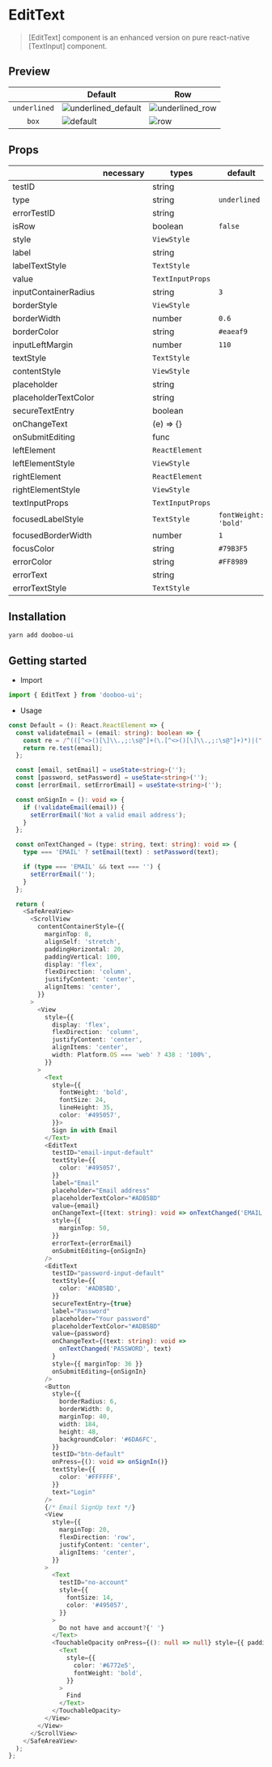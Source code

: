 # EditText

> [EditText] component is an enhanced version on pure react-native [TextInput] component.

## Preview

| | Default | Row |
|--|---------------|--------------|
| `underlined` |![underlined_default](https://user-images.githubusercontent.com/58724686/88875168-bcd2a600-d25b-11ea-9d17-7ae71c200e21.png) | ![underlined_row](https://user-images.githubusercontent.com/58724686/88875181-c22ff080-d25b-11ea-9c9b-5c9a847f96fe.png) |
| <center>`box`</center> |![default](https://user-images.githubusercontent.com/58724686/88875188-c52ae100-d25b-11ea-8f52-be578d72737d.png) | ![row](https://user-images.githubusercontent.com/58724686/88875196-c9ef9500-d25b-11ea-82b6-bb15111eba53.png) |

## Props

|                      | necessary | types                  | default              |
| -------------------- | --------- | ---------------------- | -------------------- |
| testID               |           | string                 |                      |
| type                 |           | string                 |     `underlined`     |
| errorTestID          |           | string                 |                      |
| isRow                |           | boolean                |        `false`       |
| style                |           | `ViewStyle`            |                      |
| label                |           | string                 |                      |
| labelTextStyle       |           | `TextStyle`            |                      |
| value                |           | `TextInputProps`       |                      |
| inputContainerRadius |           | string                 |          `3`         |
| borderStyle          |           | `ViewStyle`            |                      |
| borderWidth          |           | number                 |         `0.6`        |
| borderColor          |           | string                 |       `#eaeaf9`      |
| inputLeftMargin      |           | number                 |         `110`        |
| textStyle            |           | `TextStyle`            |                      |
| contentStyle         |           | `ViewStyle`            |                      |
| placeholder          |           | string                 |                      |
| placeholderTextColor |           | string                 |                      |
| secureTextEntry      |           | boolean                |                      |
| onChangeText         |           | (e) => {}              |                      |
| onSubmitEditing      |           | func                   |                      |
| leftElement          |           | `ReactElement`         |                      |
| leftElementStyle     |           | `ViewStyle`            |                      |
| rightElement         |           | `ReactElement`         |                      |
| rightElementStyle    |           | `ViewStyle`            |                      |
| textInputProps       |           | `TextInputProps`       |                      |
| focusedLabelStyle    |           | `TextStyle`            | `fontWeight: 'bold'` |
| focusedBorderWidth   |           | number                 |          `1`         | 
| focusColor           |           | string                 |       `#79B3F5`      |
| errorColor           |           | string                 |       `#FF8989`      |
| errorText            |           | string                 |                      |
| errorTextStyle       |           | `TextStyle`            |                      |

## Installation

```sh
yarn add dooboo-ui
```

## Getting started

- Import

```typescript
import { EditText } from 'dooboo-ui';
```

- Usage

```typescript
const Default = (): React.ReactElement => {
  const validateEmail = (email: string): boolean => {
    const re = /^(([^<>()[\]\\.,;:\s@"]+(\.[^<>()[\]\\.,;:\s@"]+)*)|(".+"))@((\[[0-9]{1,3}\.[0-9]{1,3}\.[0-9]{1,3}\.[0-9]{1,3}\])|(([a-zA-Z\-0-9]+\.)+[a-zA-Z]{2,}))$/;
    return re.test(email);
  };

  const [email, setEmail] = useState<string>('');
  const [password, setPassword] = useState<string>('');
  const [errorEmail, setErrorEmail] = useState<string>('');

  const onSignIn = (): void => {
    if (!validateEmail(email)) {
      setErrorEmail('Not a valid email address');
    }
  };

  const onTextChanged = (type: string, text: string): void => {
    type === 'EMAIL' ? setEmail(text) : setPassword(text);

    if (type === 'EMAIL' && text === '') {
      setErrorEmail('');
    }
  };

  return (
    <SafeAreaView>
      <ScrollView
        contentContainerStyle={{
          marginTop: 8,
          alignSelf: 'stretch',
          paddingHorizontal: 20,
          paddingVertical: 100,
          display: 'flex',
          flexDirection: 'column',
          justifyContent: 'center',
          alignItems: 'center',
        }}
      >
        <View
          style={{
            display: 'flex',
            flexDirection: 'column',
            justifyContent: 'center',
            alignItems: 'center',
            width: Platform.OS === 'web' ? 438 : '100%',
          }}
        >
          <Text
            style={{
              fontWeight: 'bold',
              fontSize: 24,
              lineHeight: 35,
              color: '#495057',
            }}>
            Sign in with Email
          </Text>
          <EditText
            testID="email-input-default"
            textStyle={{
              color: '#495057',
            }}
            label="Email"
            placeholder="Email address"
            placeholderTextColor="#ADB5BD"
            value={email}
            onChangeText={(text: string): void => onTextChanged('EMAIL', text)}
            style={{
              marginTop: 50,
            }}
            errorText={errorEmail}
            onSubmitEditing={onSignIn}
          />
          <EditText
            testID="password-input-default"
            textStyle={{
              color: '#ADB5BD',
            }}
            secureTextEntry={true}
            label="Password"
            placeholder="Your password"
            placeholderTextColor="#ADB5BD"
            value={password}
            onChangeText={(text: string): void =>
              onTextChanged('PASSWORD', text)
            }
            style={{ marginTop: 36 }}
            onSubmitEditing={onSignIn}
          />
          <Button
            style={{
              borderRadius: 6,
              borderWidth: 0,
              marginTop: 40,
              width: 184,
              height: 48,
              backgroundColor: '#6DA6FC',
            }}
            testID="btn-default"
            onPress={(): void => onSignIn()}
            textStyle={{
              color: '#FFFFFF',
            }}
            text="Login"
          />
          {/* Email SignUp text */}
          <View
            style={{
              marginTop: 20,
              flexDirection: 'row',
              justifyContent: 'center',
              alignItems: 'center',
            }}
          >
            <Text
              testID="no-account"
              style={{
                fontSize: 14,
                color: '#495057',
              }}
            >
              Do not have and account?{' '}
            </Text>
            <TouchableOpacity onPress={(): null => null} style={{ padding: 4 }}>
              <Text
                style={{
                  color: '#6772e5',
                  fontWeight: 'bold',
                }}
              >
                Find
              </Text>
            </TouchableOpacity>
          </View>
        </View>
      </ScrollView>
    </SafeAreaView>
  );
};
```
